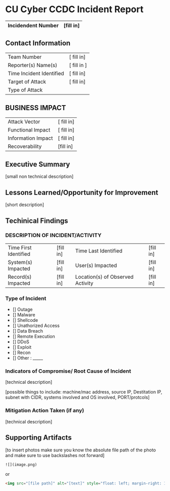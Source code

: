 # CU Cyber CCDC Incident Report

| Incidendent Number| [fill in] |
| --- | ---|

## Contact Information

| | |
| ----------- | ----------- |
| Team Number | [ fill in] |
| Reporter(s) Name(s)| [ fill in ] |
| Time Incident Identified|  [ fill in]|  
| Target of Attack| [ fill in]|
| Type of Attack | 

## BUSINESS IMPACT

| | |
| ----------- | ----------- |
| Attack Vector|[ fill in] |
| Functional Impact| [ fill in]|
| Information Impact| [ fill in]|
| Recoverability|[fill in] |

## Executive Summary

[small non technical description]

## Lessons Learned/Opportunity for Improvement

[short description]

## Techinical Findings

### DESCRIPTION OF INCIDENT/ACTIVITY

| | | | |
|---|---|---|---|
| Time First Identified | [fill in] | Time Last Identified | [fill in] |
| System(s) Impacted | [fill in] | User(s) Impacted | [fill in] |
| Record(s) Impacted | [fill in]| Location(s) of Observed Activity | [fill in] |

### Type of Incident

- [] Outage
- [] Malware
- [] Shellcode
- [] Unathorized Access
- [] Data Breach
- [] Remote Execution
- [] DDoS
- [] Exploit
- [] Recon
- [] Other : _____

### Indicators of Compromise/ Root Cause of Incident

[technical description]

[possible things to include: machine/mac address, source IP, Destitation IP, subnet with CIDR, systems involved and OS involved, PORT/protcols]

### Mitigation Action Taken (if any)

[technical description]

## Supporting Artifacts

[to insert photos make sure you know the absolute file path of the photo and make sure to use backslashes not forward]

``![](image.png)``

or

```html
<img src="[file path]" alt="[text]" style="float: left; margin-right: 10px;" />
```
